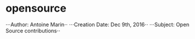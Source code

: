 # opensource

⋅⋅⋅Author: Antoine Marin⋅⋅
⋅⋅⋅Creation Date: Dec 9th, 2016⋅⋅
⋅⋅⋅Subject: Open Source contributions⋅⋅
